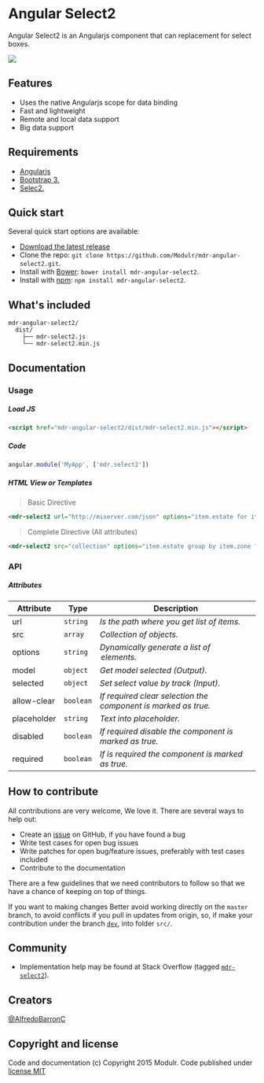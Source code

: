 # Angular Select2
Angular Select2 is an Angularjs component that can replacement for select boxes.


![](http://modulr.io/img/preview/mdr-angular-select2.png)

## Features

- Uses the native Angularjs scope for data binding
- Fast and lightweight
- Remote and local data support
- Big data support


## Requirements

- [Angularjs](https://angularjs.org/)
- [Bootstrap 3.](http://getbootstrap.com/)
- [Selec2.](https://select2.github.io/)

## Quick start

Several quick start options are available:

- [Download the latest release](https://github.com/Modulr/mdr-angular-select2/archive/master.zip)
- Clone the repo: `git clone https://github.com/Modulr/mdr-angular-select2.git`.
- Install with [Bower](http://bower.io/): `bower install mdr-angular-select2`.
- Install with [npm](https://www.npmjs.com): `npm install mdr-angular-select2`.

## What's included

```
mdr-angular-select2/
  dist/
    ├── mdr-select2.js
    └── mdr-select2.min.js
```

## Documentation

### Usage

##### Load JS

```html
<script href="mdr-angular-select2/dist/mdr-select2.min.js"></script>
```

##### Code

```js
angular.module('MyApp', ['mdr.select2'])
```

##### HTML View or Templates

> Basic Directive

```html
<mdr-select2 url="http://miserver.com/json" options="item.estate for item in collection track by item.id"></mdr-select2>
```

> Complete Directive (All attributes)

```html
<mdr-select2 src="collection" options="item.estate group by item.zone for item in collection | orderBy:'item' track by item.id" model="model" selected="value" placeholder="Seleccionar" allow-clear="true" disabled="true" required="true"></mdr-select2>
```

### API

##### Attributes

Attribute | Type | Description
--- | --- | ---
url | `string` | *Is the path where you get list of items.*
src | `array` | *Collection of objects.*
options | `string` | *Dynamically generate a list of <option> elements.*
model | `object` | *Get model selected (Output).*
selected | `object` | *Set select value by track (Input).*
allow-clear | `boolean` | *If required clear selection the component is marked as true.*
placeholder | `string` | *Text into placeholder.*
disabled | `boolean` | *If required disable the component is marked as true.*
required | `boolean` | *If is required the component is marked as true.*

## How to contribute

All contributions are very welcome, We love it. There are several ways to help out:

- Create an [issue](https://github.com/Modulr/mdr-angular-select2/issues) on GitHub, if you have found a bug
- Write test cases for open bug issues
- Write patches for open bug/feature issues, preferably with test cases included
- Contribute to the documentation

There are a few guidelines that we need contributors to follow so that we have a chance of keeping on top of things.

If you want to making changes Better avoid working directly on the `master` branch, to avoid conflicts if you pull in updates from origin, so, if make your contribution under the branch [`dev`](https://github.com/Modulr/mdr-angular-select2/tree/dev), into folder `src/`.

## Community

- Implementation help may be found at Stack Overflow (tagged [`mdr-select2`](http://stackoverflow.com/questions/tagged/mdr-select2)).

## Creators

[@AlfredoBarronC](https://twitter.com/AlfredoBarronC)

## Copyright and license

Code and documentation (c) Copyright 2015 Modulr. Code published under [license MIT](https://github.com/Modulr/mdr-angular-select2/blob/master/LICENSE)
